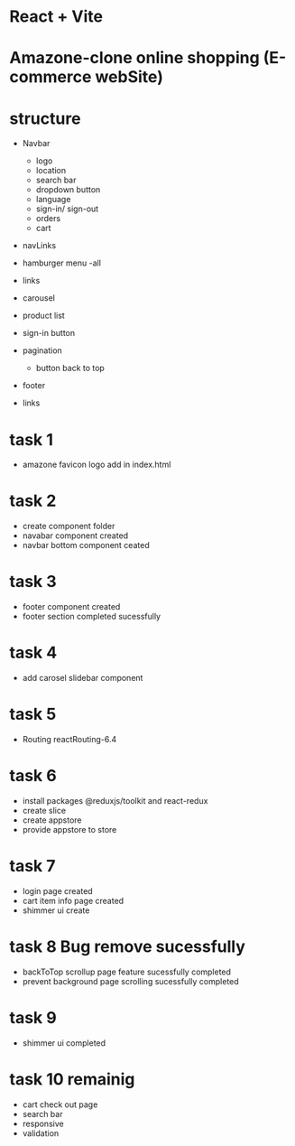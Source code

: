 # React + Vite

# Amazone-clone online shopping (E-commerce webSite)

# structure
- Navbar
    - logo
    - location
    - search bar
     - dropdown button
    - language
    - sign-in/ sign-out
    - orders
    - cart

- navLinks
 - hamburger menu
    -all
 - links

- carousel

- product list

- sign-in button

- pagination 
    - button back to top

- footer
 - links

# task 1
- amazone favicon logo add in index.html

# task 2
- create component folder
- navabar component created
- navbar bottom component ceated

# task 3
- footer component created
- footer section completed sucessfully

# task 4 
- add carosel slidebar component

# task 5 
- Routing reactRouting-6.4 

# task 6
- install packages @reduxjs/toolkit and react-redux
- create slice
- create appstore
- provide appstore to store

# task 7
- login page created
- cart item info page created
- shimmer ui create

# task 8 Bug remove sucessfully
- backToTop scrollup page feature sucessfully completed 
- prevent background page scrolling sucessfully completed


# task 9 
- shimmer ui completed

# task 10 remainig
- cart check out page
- search bar
- responsive
- validation